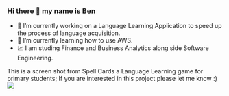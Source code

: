 ### Hi there 👋 my name is Ben

- 🔭 I’m currently working on a Language Learning Application to speed up the process of language acquisition. 
- 🌱 I’m currently learning how to use AWS.
- 📈 I am studing Finance and Business Analytics along side Software Engineering.

This is a screen shot from Spell Cards a Language Learning game for primary students; If you are interested in this project please let me know :)
![](https://user-images.githubusercontent.com/62419637/114784620-9a73bf00-9dcf-11eb-88ec-79f83bc1ed9f.jpg=250)

